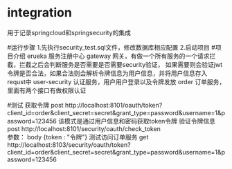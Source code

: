 # integration
用于记录springcloud和springsecurity的集成


#运行步骤
    1.先执行security_test.sql文件，修改数据库相应配置
    2.启动项目
#项目介绍
    erueka   服务注册中心
    gateway  网关，有做一个所有服务的一个请求拦截，拦截之后会判断服务是否需要是否需要security验证，
             如果需要则会验证jwt令牌是否合法，如果合法则会解析令牌信息为用户信息，并将用户信息存入requst中
    user-security 认证服务，用户用户登录以及令牌发放
    order    订单服务，里面有两个接口有做权限认证

#测试
    获取令牌 post http://localhost:8101/oauth/token?client_id=order&client_secret=secret&grant_type=password&username=1&password=123456
        该模式是通过用户信息和密码获取token令牌
    验证令牌信息 post http://localhost:8101/security/oauth/check_token  
        参数： body {token : "令牌"} 
    测试访问订单服务 get http://localhost:8103/security/oauth/token?client_id=order&client_secret=secret&grant_type=password&username=1&password=123456